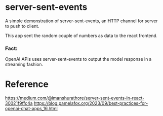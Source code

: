 # server-sent-events
A simple demonstration of server-sent-events, an HTTP channel for server to push to client. 

This app sent the random couple of numbers as data to the react frontend.

### Fact:
OpenAI APIs uses server-sent-events to output the model response in a streaming fashion.

# Reference
https://medium.com/@imanshurathore/server-sent-events-in-react-30021f9ffc4a
https://blog.pamelafox.org/2023/09/best-practices-for-openai-chat-apps_16.html

